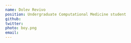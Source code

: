 ```yaml
---
name: Dolev Revivo
position: Undergraduate Computational Medicine student
github:
twitter:
photo: boy.png
email: 
---
```


